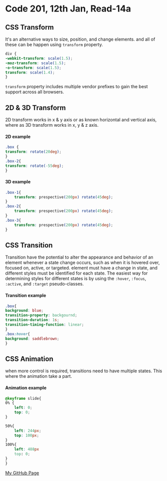 # Code 201, 12th Jan, Read-14a

## CSS Transform

It's an alternative ways to size, position, and change elements. 
and all of these can be happen using ```transform``` property.

```css
div {
-webkit-transform: scale(1.5);
-moz-transform: scale(1.5);
-o-transform: scale(1.5);
transform: scale(1.4);
}
```

`transform` property includes multiple vendor prefixes to gain the best support across all browsers.

## 2D  & 3D Transform

2D transform works in x & y axis or as known horizontal and vertical axis, where as 3D transform works in x, y & z axis.

#### 2D example

```css
.box {
transform: rotate(20deg);
}
.box-2{
transform: rotate(-55deg);
}
```

#### 3D example

```css
.box-1{
	transform: prespective(200px) rotate(45deg);
}
.box-2{
	transform: prespective(200px) rotate(45deg);
}
.box-3{
	transform: prespective(200px) rotate(45deg);
}
```

## CSS Transition 
Transition have the potential to alter the appearance and behavior of an element whenever a state change occurs, such as when it is hovered over, focused on, active, or targeted.
element must have a change in state, and different styles must be identified for each state. The easiest way for determining styles for different states is by using the `:hover`, `:focus`, `:active`, and `:target` pseudo-classes.

#### Transition example
```css
.box{
background: blue;
transition-property: backgournd;
transition-duration: 1s;
transition-timing-function: linear;
}
.box:hover{
background: saddlebrown;
}
```


## CSS Animation
when more control is required, transitions need to have multiple states. This where the animation take a part.

#### Animation example

```css
@keyframe slide{
0% {
	left: 0;
	top: 0;
}

50%{
	left: 244px;
	top: 100px;
}
100%{
	left: 488px
	top: 0;
}
}
```

[My GitHub Page](https://omar-tarawneh.github.io/reading-notes/class-14a)